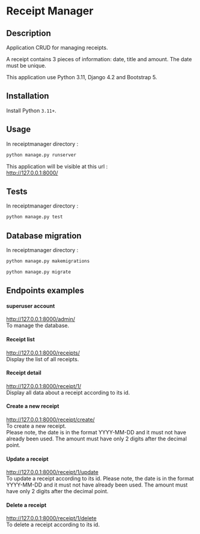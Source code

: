 # Receipt Manager

## Description
Application CRUD for managing receipts.

A receipt contains 3 pieces of information: date, title and amount.
The date must be unique.

This application use Python 3.11, Django 4.2 and Bootstrap 5.

## Installation

Install Python `3.11+`.

## Usage

In receiptmanager directory :
```bash
python manage.py runserver
```
This application will be visible at this url :</br>
http://127.0.0.1:8000/

## Tests

In receiptmanager directory :
```bash
python manage.py test 
```

## Database migration

In receiptmanager directory :
```bash
python manage.py makemigrations
```
```bash
python manage.py migrate
```

## Endpoints examples

#### superuser account

http://127.0.0.1:8000/admin/ </br>
To manage the database.

#### Receipt list

http://127.0.0.1:8000/receipts/ </br>
Display the list of all receipts.

#### Receipt detail

http://127.0.0.1:8000/receipt/1/ </br>
Display all data about a receipt according to its id.

#### Create a new receipt

http://127.0.0.1:8000/receipt/create/ </br>
To create a new receipt. </br>
Please note, the date is in the format YYYY-MM-DD 
and it must not have already been used. 
The amount must have only 2 digits after the decimal point.

#### Update a receipt

http://127.0.0.1:8000/receipt/1/update </br>
To update a receipt according to its id.
Please note, the date is in the format YYYY-MM-DD 
and it must not have already been used. 
The amount must have only 2 digits after the decimal point.

#### Delete a receipt

http://127.0.0.1:8000/receipt/1/delete </br>
To delete a receipt according to its id.

